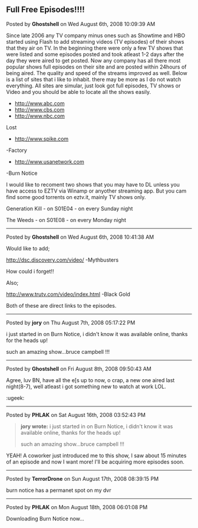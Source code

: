 ## Full Free Episodes!!!!
Posted by **Ghostshell** on Wed August 6th, 2008 10:09:39 AM

Since late 2006 any TV company minus ones such as Showtime and HBO started using
Flash to add streaming videos (TV episodes) of their shows that they air on TV.
In the beginning there were only a few TV shows that were listed and some
episodes posted and took atleast 1-2 days after the day they were aired to get
posted. Now any company has all there most popular shows full episodes on their
site and are posted within 24hours of being aired. The quality and speed of the
streams improved as well. Below is a list of sites that i like to inhabit. there
may be more as I do not watch everything. All sites are simular, just look got
full episodes, TV shows or Video and you should be able to locate all the shows
easily.

  * <http://www.abc.com>
  * <http://www.cbs.com>
  * <http://www.nbc.com>

Lost

  * <http://www.spike.com>

-Factory

  * <http://www.usanetwork.com>

-Burn Notice

I would like to recoment two shows that you may have to DL unless you have
access to EZTV via Winamp or anyother streaming app. But you cam find some good
torrents on eztv.it, mainly TV shows only.

Generation Kill - on S01E04 - on every Sunday night

The Weeds - on S01E08 - on every Monday night

--------------------------------------------------------------------------------

Posted by **Ghostshell** on Wed August 6th, 2008 10:41:38 AM

Would like to add;

<http://dsc.discovery.com/video/> -Mythbusters

How could i forget!!

Also;

<http://www.trutv.com/video/index.html> -Black Gold

Both of these are direct links to the episodes.

--------------------------------------------------------------------------------

Posted by **jory** on Thu August 7th, 2008 05:17:22 PM

i just started in on Burn Notice, i didn't know it was available online, thanks
for the heads up!

such an amazing show...bruce campbell !!!

--------------------------------------------------------------------------------

Posted by **Ghostshell** on Fri August 8th, 2008 09:50:43 AM

Agree, luv BN, have all the e[s up to now, o crap, a new one aired last
night(8-7), well atleast i got something new to watch at work LOL.

:ugeek:

--------------------------------------------------------------------------------

Posted by **PHLAK** on Sat August 16th, 2008 03:52:43 PM

> **jory wrote:**
> i just started in on Burn Notice, i didn't know it was available online,
> thanks for the heads up!
>
> such an amazing show...bruce campbell !!!

YEAH!  A coworker just introduced me to this show, I saw about 15 minutes of an
episode and now I want more!  I'll be acquiring more episodes soon.

--------------------------------------------------------------------------------

Posted by **TerrorDrone** on Sun August 17th, 2008 08:39:15 PM

burn notice has a permanet spot on my dvr

--------------------------------------------------------------------------------

Posted by **PHLAK** on Mon August 18th, 2008 06:01:08 PM

Downloading Burn Notice now...

